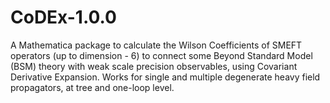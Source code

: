 # CoDEx-1.0.0

A Mathematica package to calculate the Wilson Coefficients of SMEFT operators (up to dimension - 6) to connect some Beyond Standard Model (BSM) theory with weak scale precision observables, using Covariant Derivative Expansion. Works for single and multiple degenerate heavy field propagators, at tree and one-loop level.
